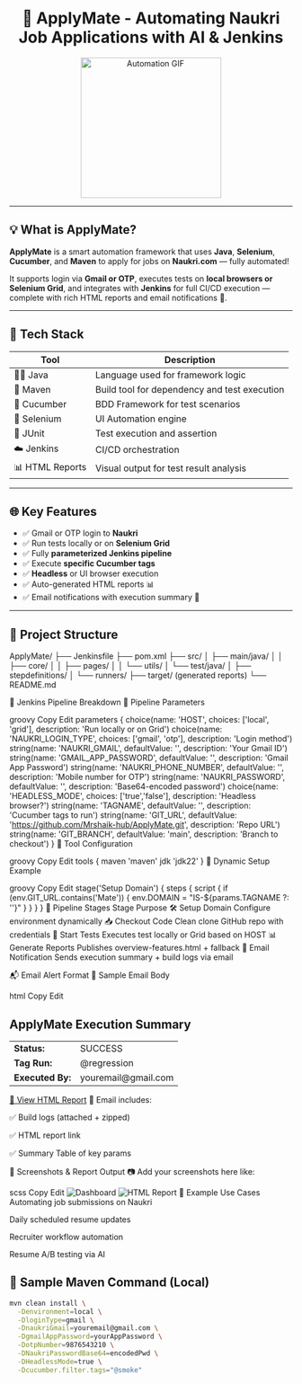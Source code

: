 <h1 align="center">🚀 ApplyMate - Automating Naukri Job Applications with AI & Jenkins</h1>

<p align="center">
  <img src="https://media.giphy.com/media/UQYRxVkF0qRPVJzpV0/giphy.gif" width="250" alt="Automation GIF">
</p>

---

## 💡 What is ApplyMate?

**ApplyMate** is a smart automation framework that uses **Java**, **Selenium**, **Cucumber**, and **Maven** to apply for jobs on **Naukri.com** — fully automated!

It supports login via **Gmail or OTP**, executes tests on **local browsers or Selenium Grid**, and integrates with **Jenkins** for full CI/CD execution — complete with rich HTML reports and email notifications 📩.

---

## 🔧 Tech Stack

| Tool         | Description                                 |
|--------------|---------------------------------------------|
| 🧑‍💻 Java       | Language used for framework logic           |
| 🔨 Maven      | Build tool for dependency and test execution|
| 🧪 Cucumber   | BDD Framework for test scenarios            |
| 🧪 Selenium   | UI Automation engine                        |
| 🧪 JUnit      | Test execution and assertion                |
| ☁️ Jenkins    | CI/CD orchestration                         |
| 📊 HTML Reports | Visual output for test result analysis    |

---

## 🌐 Key Features

- ✅ Gmail or OTP login to **Naukri**
- ✅ Run tests locally or on **Selenium Grid**
- ✅ Fully **parameterized Jenkins pipeline**
- ✅ Execute **specific Cucumber tags**
- ✅ **Headless** or UI browser execution
- ✅ Auto-generated HTML reports 📊
- ✅ Email notifications with execution summary 📨

---

## 📁 Project Structure

ApplyMate/
├── Jenkinsfile
├── pom.xml
├── src/
│ ├── main/java/
│ │ ├── core/
│ │ ├── pages/
│ │ └── utils/
│ └── test/java/
│ ├── stepdefinitions/
│ └── runners/
├── target/ (generated reports)
└── README.md


🔁 Jenkins Pipeline Breakdown
🧾 Pipeline Parameters

groovy
Copy
Edit
parameters {
  choice(name: 'HOST', choices: ['local', 'grid'], description: 'Run locally or on Grid')
  choice(name: 'NAUKRI_LOGIN_TYPE', choices: ['gmail', 'otp'], description: 'Login method')
  string(name: 'NAUKRI_GMAIL', defaultValue: '', description: 'Your Gmail ID')
  string(name: 'GMAIL_APP_PASSWORD', defaultValue: '', description: 'Gmail App Password')
  string(name: 'NAUKRI_PHONE_NUMBER', defaultValue: '', description: 'Mobile number for OTP')
  string(name: 'NAUKRI_PASSWORD', defaultValue: '', description: 'Base64-encoded password')
  choice(name: 'HEADLESS_MODE', choices: ['true','false'], description: 'Headless browser?')
  string(name: 'TAGNAME', defaultValue: '', description: 'Cucumber tags to run')
  string(name: 'GIT_URL', defaultValue: 'https://github.com/Mrshaik-hub/ApplyMate.git', description: 'Repo URL')
  string(name: 'GIT_BRANCH', defaultValue: 'main', description: 'Branch to checkout')
}
🔧 Tool Configuration

groovy
Copy
Edit
tools {
  maven 'maven'
  jdk 'jdk22'
}
🧠 Dynamic Setup Example

groovy
Copy
Edit
stage('Setup Domain') {
  steps {
    script {
      if (env.GIT_URL.contains('Mate')) {
        env.DOMAIN = "IS-${params.TAGNAME ?: ''}"
      }
    }
  }
}
🚀 Pipeline Stages
Stage	Purpose
🛠 Setup Domain	Configure environment dynamically
📥 Checkout Code	Clean clone GitHub repo with credentials
🧪 Start Tests	Executes test locally or Grid based on HOST
📊 Generate Reports	Publishes overview-features.html + fallback
📩 Email Notification	Sends execution summary + build logs via email

📬 Email Alert Format
🧾 Sample Email Body

html
Copy
Edit
<h2>ApplyMate Execution Summary</h2>
<table>
  <tr><td><b>Status:</b></td><td>SUCCESS</td></tr>
  <tr><td><b>Tag Run:</b></td><td>@regression</td></tr>
  <tr><td><b>Executed By:</b></td><td>youremail@gmail.com</td></tr>
</table>
<a href="${BUILD_URL}artifact/summary_report.html">📄 View HTML Report</a>
📎 Email includes:

✅ Build logs (attached + zipped)

✅ HTML report link

✅ Summary Table of key params

📸 Screenshots & Report Output
📷 Add your screenshots here like:

scss
Copy
Edit
![Dashboard](assets/dashboard.png)
![HTML Report](assets/cucumber-report.png)
🤖 Example Use Cases
Automating job submissions on Naukri

Daily scheduled resume updates

Recruiter workflow automation

Resume A/B testing via AI

## 🧪 Sample Maven Command (Local)


```bash
mvn clean install \
  -Denvironment=local \
  -DloginType=gmail \
  -DnaukriGmail=youremail@gmail.com \
  -DgmailAppPassword=yourAppPassword \
  -DotpNumber=9876543210 \
  -DNaukriPasswordBase64=encodedPwd \
  -DHeadlessMode=true \
  -Dcucumber.filter.tags="@smoke"



